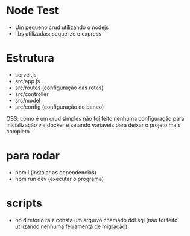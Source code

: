# Node Test
- Um pequeno crud utilizando o nodejs
- libs utilizadas: sequelize e express

# Estrutura
- server.js
- src/app.js
- src/routes (configuração das rotas)
- src/controller
- src/model
- src/config (configuração do banco)

OBS: como é um crud simples não foi feito nenhuma configuração para inicialização via docker e setando variaveis para deixar o projeto mais completo

# para rodar
- npm i (instalar as dependencias)
- npm run dev (executar o programa)

# scripts 
- no diretorio raiz consta um arquivo chamado ddl.sql (não foi feito utilizando nenhuma ferramenta de migração)
